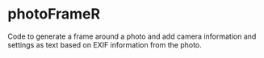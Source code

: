 # photoFrameR
Code to generate a frame around a photo and add camera information and settings as text based on EXIF information from the photo. 
